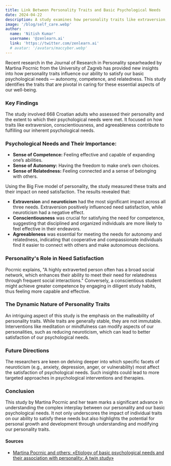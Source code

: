```yaml
---
title: Link Between Personality Traits and Basic Psychological Needs
date: 2024-04-22
description: A study examines how personality traits like extraversion, conscientiousness, and agreeableness affect the satisfaction of basic psychological needs such as autonomy, competence, and relatedness.
image: '/blog/self_care.webp'
author:
  name: 'Nitish Kumar'
  username: '@zenlearn.ai'
  link: 'https://twitter.com/zenlearn.ai'
  # avatar: '/avatars/maccyber.webp'
---
```


Recent research in the Journal of Research in Personality spearheaded by Martina Pocrnic from the University of Zagreb has provided new insights into how personality traits influence our ability to satisfy our basic psychological needs — autonomy, competence, and relatedness. This study identifies the traits that are pivotal in caring for these essential aspects of our well-being.

### Key Findings

The study involved 668 Croatian adults who assessed their personality and the extent to which their psychological needs were met. It focused on how traits like extraversion, conscientiousness, and agreeableness contribute to fulfilling our inherent psychological needs.

### Psychological Needs and Their Importance:

- **Sense of Competence:** Feeling effective and capable of expanding one’s abilities.
- **Sense of Autonomy:** Having the freedom to make one’s own choices.
- **Sense of Relatedness:** Feeling connected and a sense of belonging with others.

Using the Big Five model of personality, the study measured these traits and their impact on need satisfaction. The results revealed that:

- **Extraversion** and **neuroticism** had the most significant impact across all three needs. Extraversion positively influenced need satisfaction, while neuroticism had a negative effect.
- **Conscientiousness** was crucial for satisfying the need for competence, suggesting that disciplined and organized individuals are more likely to feel effective in their endeavors.
- **Agreeableness** was essential for meeting the needs for autonomy and relatedness, indicating that cooperative and compassionate individuals find it easier to connect with others and make autonomous decisions.

### Personality's Role in Need Satisfaction

Pocrnic explains, "A highly extraverted person often has a broad social network, which enhances their ability to meet their need for relatedness through frequent social interactions." Conversely, a conscientious student might achieve greater competence by engaging in diligent study habits, thus feeling more capable and effective.

### The Dynamic Nature of Personality Traits

An intriguing aspect of this study is the emphasis on the malleability of personality traits. While traits are generally stable, they are not immutable. Interventions like meditation or mindfulness can modify aspects of our personalities, such as reducing neuroticism, which can lead to better satisfaction of our psychological needs.

### Future Directions

The researchers are keen on delving deeper into which specific facets of neuroticism (e.g., anxiety, depression, anger, or vulnerability) most affect the satisfaction of psychological needs. Such insights could lead to more targeted approaches in psychological interventions and therapies.

### Conclusion

This study by Martina Pocrnic and her team marks a significant advance in understanding the complex interplay between our personality and our basic psychological needs. It not only underscores the impact of individual traits on our ability to satisfy these needs but also highlights the potential for personal growth and development through understanding and modifying our personality traits.

#### **Sources**

- [Martina Pocrnic and others: «Etiology of basic psychological needs and their association with personality: A twin study»](https://www.sciencedirect.com/science/article/abs/pii/S0092656622000149)
